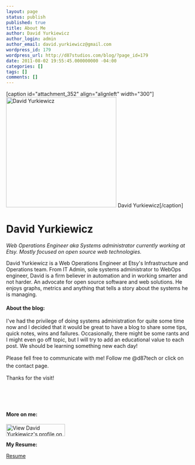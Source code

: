 ```yaml
---
layout: page
status: publish
published: true
title: About Me
author: David Yurkiewicz
author_login: admin
author_email: david.yurkiewicz@gmail.com
wordpress_id: 179
wordpress_url: http://d87studios.com/blog/?page_id=179
date: 2011-08-02 19:55:45.000000000 -04:00
categories: []
tags: []
comments: []
---
```

[caption id="attachment_352" align="alignleft" width="300"]<a href="http://dyurk.com/wp-content/uploads/2011/08/david.jpg"><img class="size-medium wp-image-352" title="David Yurkiewicz" alt="David Yurkiewicz" src="http://dyurk.com/wp-content/uploads/2011/08/david-300x300.jpg" width="300" height="300" /></a> David Yurkiewicz[/caption]
<h1>David Yurkiewicz</h1>
<em>Web Operations Engineer aka Systems administrator currently working at Etsy. Mostly focused on open source web technologies.</em>

David Yurkiewicz is a Web Operations Engineer at Etsy's Infrastructure and Operations team. From IT Admin, sole systems administrator to WebOps engineer, David is a firm believer in automation and in working smarter and not harder. An advocate for open source software and web solutions. He enjoys graphs, metrics and anything that tells a story about the systems he is managing.
<h4>About the blog:</h4>
I've had the privilege of doing systems administration for quite some time now and I decided that it would be great to have a blog to share some tips, quick notes, wins and failures. Occasionally, there might be some rants and I might even go off topic, but I will try to add an educational value to each post. We should be learning something new each day!<em>  </em>

<span style="line-height: 1.5em;">Please fell free to communicate with me! Follow me @d87tech or click on the contact page. </span>

Thanks for the visit!

&nbsp;

&nbsp;
<h4>More on me:</h4>
<a href="http://www.linkedin.com/in/davidyurkiewicz"><img alt="View David Yurkiewicz's profile on LinkedIn" src="http://www.linkedin.com/img/webpromo/btn_viewmy_160x33.png" width="160" height="33" border="0" /></a>

<strong>My Resume:</strong>

<a title="Resume" href="http://cvmkr.com/QWGN" target="_blank">Resume</a>
